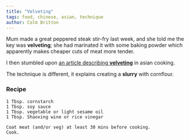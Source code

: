 ```yaml
---
title: "Velveting"
tags: food, chinese, asian, technique
author: Colm Britton
---
```


Mum made a great peppered steak stir-fry last week, and she told me the key was **velveting**; she had marinated it with some baking powder which apparently makes cheaper cuts of meat more tender.

I then stumbled upon [an article describing **velveting**](https://www.bonappetit.com/story/velveting-meat) in asian cooking.

The technique is different, it explains creating a **slurry** with cornflour.

### Recipe

    1 Tbsp. cornstarch
    1 Tbsp. soy sauce
    1 Tbsp. vegetable or light sesame oil
    1 Tbsp. Shaoxing wine or rice vinegar

    Coat meat (and/or veg) at least 30 mins before cooking.
    Cook.
